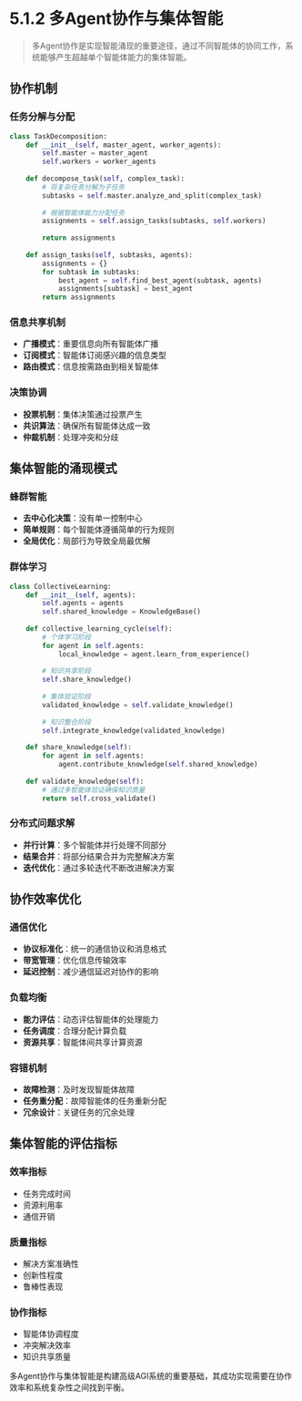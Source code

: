 # 5.1.2 多Agent协作与集体智能

> 多Agent协作是实现智能涌现的重要途径，通过不同智能体的协同工作，系统能够产生超越单个智能体能力的集体智能。

## 协作机制

### 任务分解与分配
```python
class TaskDecomposition:
    def __init__(self, master_agent, worker_agents):
        self.master = master_agent
        self.workers = worker_agents
    
    def decompose_task(self, complex_task):
        # 将复杂任务分解为子任务
        subtasks = self.master.analyze_and_split(complex_task)
        
        # 根据智能体能力分配任务
        assignments = self.assign_tasks(subtasks, self.workers)
        
        return assignments
    
    def assign_tasks(self, subtasks, agents):
        assignments = {}
        for subtask in subtasks:
            best_agent = self.find_best_agent(subtask, agents)
            assignments[subtask] = best_agent
        return assignments
```

### 信息共享机制
- **广播模式**：重要信息向所有智能体广播
- **订阅模式**：智能体订阅感兴趣的信息类型
- **路由模式**：信息按需路由到相关智能体

### 决策协调
- **投票机制**：集体决策通过投票产生
- **共识算法**：确保所有智能体达成一致
- **仲裁机制**：处理冲突和分歧

## 集体智能的涌现模式

### 蜂群智能
- **去中心化决策**：没有单一控制中心
- **简单规则**：每个智能体遵循简单的行为规则
- **全局优化**：局部行为导致全局最优解

### 群体学习
```python
class CollectiveLearning:
    def __init__(self, agents):
        self.agents = agents
        self.shared_knowledge = KnowledgeBase()
    
    def collective_learning_cycle(self):
        # 个体学习阶段
        for agent in self.agents:
            local_knowledge = agent.learn_from_experience()
            
        # 知识共享阶段
        self.share_knowledge()
        
        # 集体验证阶段
        validated_knowledge = self.validate_knowledge()
        
        # 知识整合阶段
        self.integrate_knowledge(validated_knowledge)
    
    def share_knowledge(self):
        for agent in self.agents:
            agent.contribute_knowledge(self.shared_knowledge)
    
    def validate_knowledge(self):
        # 通过多智能体验证确保知识质量
        return self.cross_validate()
```

### 分布式问题求解
- **并行计算**：多个智能体并行处理不同部分
- **结果合并**：将部分结果合并为完整解决方案
- **迭代优化**：通过多轮迭代不断改进解决方案

## 协作效率优化

### 通信优化
- **协议标准化**：统一的通信协议和消息格式
- **带宽管理**：优化信息传输效率
- **延迟控制**：减少通信延迟对协作的影响

### 负载均衡
- **能力评估**：动态评估智能体的处理能力
- **任务调度**：合理分配计算负载
- **资源共享**：智能体间共享计算资源

### 容错机制
- **故障检测**：及时发现智能体故障
- **任务重分配**：故障智能体的任务重新分配
- **冗余设计**：关键任务的冗余处理

## 集体智能的评估指标

### 效率指标
- 任务完成时间
- 资源利用率
- 通信开销

### 质量指标
- 解决方案准确性
- 创新性程度
- 鲁棒性表现

### 协作指标
- 智能体协调程度
- 冲突解决效率
- 知识共享质量

多Agent协作与集体智能是构建高级AGI系统的重要基础，其成功实现需要在协作效率和系统复杂性之间找到平衡。
